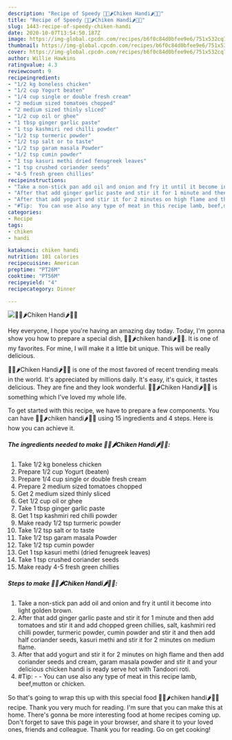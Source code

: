 ```yaml
---
description: "Recipe of Speedy 🍲🌿🌶Chiken Handi🌶🌿🍲"
title: "Recipe of Speedy 🍲🌿🌶Chiken Handi🌶🌿🍲"
slug: 1443-recipe-of-speedy-chiken-handi
date: 2020-10-07T13:54:50.187Z
image: https://img-global.cpcdn.com/recipes/b6f0c84d0bfee9e6/751x532cq70/🍲🌿🌶chiken-handi🌶🌿🍲-recipe-main-photo.jpg
thumbnail: https://img-global.cpcdn.com/recipes/b6f0c84d0bfee9e6/751x532cq70/🍲🌿🌶chiken-handi🌶🌿🍲-recipe-main-photo.jpg
cover: https://img-global.cpcdn.com/recipes/b6f0c84d0bfee9e6/751x532cq70/🍲🌿🌶chiken-handi🌶🌿🍲-recipe-main-photo.jpg
author: Willie Hawkins
ratingvalue: 4.3
reviewcount: 9
recipeingredient:
- "1/2 kg boneless chicken"
- "1/2 cup Yogurt beaten"
- "1/4 cup single or double fresh cream"
- "2 medium sized tomatoes chopped"
- "2 medium sized thinly sliced"
- "1/2 cup oil or ghee"
- "1 tbsp ginger garlic paste"
- "1 tsp kashmiri red chilli powder"
- "1/2 tsp turmeric powder"
- "1/2 tsp salt or to taste"
- "1/2 tsp garam masala Powder"
- "1/2 tsp cumin powder"
- "1 tsp kasuri methi dried fenugreek leaves"
- "1 tsp crushed coriander seeds"
- "4-5 fresh green chillies"
recipeinstructions:
- "Take a non-stick pan add oil and onion and fry it until it become into light golden brown."
- "After that add ginger garlic paste and stir it for 1 minute and then add tomatoes and stir it and add chopped green chillies, salt, kashmiri red chilli powder, turmeric powder, cumin powder and stir it and then add half coriander seeds, kasuri methi and stir it for 2 minutes on medium flame."
- "After that add yogurt and stir it for 2 minutes on high flame and then add coriander seeds and cream, garam masala powder and stir it and your delicious chicken handi is ready serve hot with Tandoori roti."
- "#Tip:  You can use also any type of meat in this recipe lamb, beef,mutton or chicken."
categories:
- Recipe
tags:
- chiken
- handi

katakunci: chiken handi 
nutrition: 101 calories
recipecuisine: American
preptime: "PT26M"
cooktime: "PT56M"
recipeyield: "4"
recipecategory: Dinner

---
```



![🍲🌿🌶Chiken Handi🌶🌿🍲](https://img-global.cpcdn.com/recipes/b6f0c84d0bfee9e6/751x532cq70/🍲🌿🌶chiken-handi🌶🌿🍲-recipe-main-photo.jpg)

Hey everyone, I hope you're having an amazing day today. Today, I'm gonna show you how to prepare a special dish, 🍲🌿🌶chiken handi🌶🌿🍲. It is one of my favorites. For mine, I will make it a little bit unique. This will be really delicious.



🍲🌿🌶Chiken Handi🌶🌿🍲 is one of the most favored of recent trending meals in the world. It's appreciated by millions daily. It's easy, it's quick, it tastes delicious. They are fine and they look wonderful. 🍲🌿🌶Chiken Handi🌶🌿🍲 is something which I've loved my whole life.


To get started with this recipe, we have to prepare a few components. You can have 🍲🌿🌶chiken handi🌶🌿🍲 using 15 ingredients and 4 steps. Here is how you can achieve it.

<!--inarticleads1-->

##### The ingredients needed to make 🍲🌿🌶Chiken Handi🌶🌿🍲:

1. Take 1/2 kg boneless chicken
1. Prepare 1/2 cup Yogurt (beaten)
1. Prepare 1/4 cup single or double fresh cream
1. Prepare 2 medium sized tomatoes chopped
1. Get 2 medium sized thinly sliced
1. Get 1/2 cup oil or ghee
1. Take 1 tbsp ginger garlic paste
1. Get 1 tsp kashmiri red chilli powder
1. Make ready 1/2 tsp turmeric powder
1. Take 1/2 tsp salt or to taste
1. Take 1/2 tsp garam masala Powder
1. Take 1/2 tsp cumin powder
1. Get 1 tsp kasuri methi (dried fenugreek leaves)
1. Take 1 tsp crushed coriander seeds
1. Make ready 4-5 fresh green chillies




<!--inarticleads2-->

##### Steps to make 🍲🌿🌶Chiken Handi🌶🌿🍲:

1. Take a non-stick pan add oil and onion and fry it until it become into light golden brown.
1. After that add ginger garlic paste and stir it for 1 minute and then add tomatoes and stir it and add chopped green chillies, salt, kashmiri red chilli powder, turmeric powder, cumin powder and stir it and then add half coriander seeds, kasuri methi and stir it for 2 minutes on medium flame.
1. After that add yogurt and stir it for 2 minutes on high flame and then add coriander seeds and cream, garam masala powder and stir it and your delicious chicken handi is ready serve hot with Tandoori roti.
1. #Tip: -  - You can use also any type of meat in this recipe lamb, beef,mutton or chicken.




So that's going to wrap this up with this special food 🍲🌿🌶chiken handi🌶🌿🍲 recipe. Thank you very much for reading. I'm sure that you can make this at home. There's gonna be more interesting food at home recipes coming up. Don't forget to save this page in your browser, and share it to your loved ones, friends and colleague. Thank you for reading. Go on get cooking!
